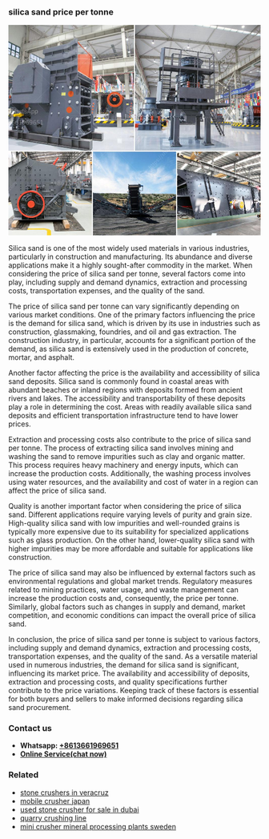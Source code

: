 <h3>silica sand price per tonne</h3><img src='1706773652.jpg' alt=''><p>Silica sand is one of the most widely used materials in various industries, particularly in construction and manufacturing. Its abundance and diverse applications make it a highly sought-after commodity in the market. When considering the price of silica sand per tonne, several factors come into play, including supply and demand dynamics, extraction and processing costs, transportation expenses, and the quality of the sand.</p><p>The price of silica sand per tonne can vary significantly depending on various market conditions. One of the primary factors influencing the price is the demand for silica sand, which is driven by its use in industries such as construction, glassmaking, foundries, and oil and gas extraction. The construction industry, in particular, accounts for a significant portion of the demand, as silica sand is extensively used in the production of concrete, mortar, and asphalt.</p><p>Another factor affecting the price is the availability and accessibility of silica sand deposits. Silica sand is commonly found in coastal areas with abundant beaches or inland regions with deposits formed from ancient rivers and lakes. The accessibility and transportability of these deposits play a role in determining the cost. Areas with readily available silica sand deposits and efficient transportation infrastructure tend to have lower prices.</p><p>Extraction and processing costs also contribute to the price of silica sand per tonne. The process of extracting silica sand involves mining and washing the sand to remove impurities such as clay and organic matter. This process requires heavy machinery and energy inputs, which can increase the production costs. Additionally, the washing process involves using water resources, and the availability and cost of water in a region can affect the price of silica sand.</p><p>Quality is another important factor when considering the price of silica sand. Different applications require varying levels of purity and grain size. High-quality silica sand with low impurities and well-rounded grains is typically more expensive due to its suitability for specialized applications such as glass production. On the other hand, lower-quality silica sand with higher impurities may be more affordable and suitable for applications like construction.</p><p>The price of silica sand may also be influenced by external factors such as environmental regulations and global market trends. Regulatory measures related to mining practices, water usage, and waste management can increase the production costs and, consequently, the price per tonne. Similarly, global factors such as changes in supply and demand, market competition, and economic conditions can impact the overall price of silica sand.</p><p>In conclusion, the price of silica sand per tonne is subject to various factors, including supply and demand dynamics, extraction and processing costs, transportation expenses, and the quality of the sand. As a versatile material used in numerous industries, the demand for silica sand is significant, influencing its market price. The availability and accessibility of deposits, extraction and processing costs, and quality specifications further contribute to the price variations. Keeping track of these factors is essential for both buyers and sellers to make informed decisions regarding silica sand procurement.</p><h3>Contact us</h3><ul><li><strong>Whatsapp:&nbsp;<a href="https://wa.me/8613661969651">+8613661969651</a></strong></li><li><a href="https://swt.shibang-china.com/?git&amp;zhl&amp;silica sand price per tonne"><strong>Online Service(chat now)</strong></a></li></ul><h3>Related</h3><ul><li><a href='stone crushers in veracruz.md'>stone crushers in veracruz</a></li><li><a href='mobile crusher japan.md'>mobile crusher japan</a></li><li><a href='used stone crusher for sale in dubai.md'>used stone crusher for sale in dubai</a></li><li><a href='quarry crushing line.md'>quarry crushing line</a></li><li><a href='mini crusher mineral processing plants sweden.md'>mini crusher mineral processing plants sweden</a></li></ul>